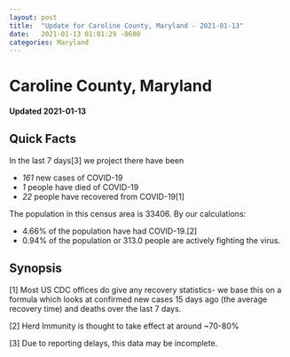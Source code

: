 ```yaml
---
layout: post
title:  "Update for Caroline County, Maryland - 2021-01-13"
date:   2021-01-13 01:01:29 -0600
categories: Maryland
---
```


# Caroline County, Maryland
#### Updated 2021-01-13

## Quick Facts

In the last 7 days[3] we project there have been
- *161* new cases of COVID-19
- *1* people have died of COVID-19
- *22* people have recovered from COVID-19[1]

The population in this census area is 33406. By our calculations:
- 4.66% of the population have had COVID-19.[2]
- 0.94% of the population or 313.0 people are actively fighting the virus.

## Synopsis




[1] Most US CDC offices do give any recovery statistics- we base this on a formula which looks at confirmed new cases
15 days ago (the average recovery time) and deaths over the last 7 days.

[2] Herd Immunity is thought to take effect at around ~70-80%

[3] Due to reporting delays, this data may be incomplete.
 
    